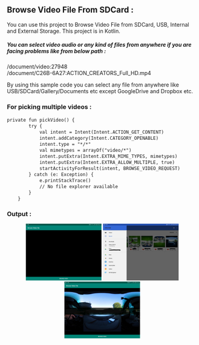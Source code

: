 ## Browse Video File From SDCard :
You can use this project to Browse Video File from SDCard, USB, Internal and External Storage.
This project is in Kotlin.

##### You can select video audio or any kind of files from anywhere if you are facing problems like from below path :
/document/video:27948 <br>
/document/C26B-6A27:ACTION_CREATORS_Full_HD.mp4

By using this sample code you can select any file from anywhere like USB/SDCard/Gallery/Documents etc except GoogleDrive and Dropbox etc.

### For picking multiple videos :
```
private fun pickVideo() {
        try {
            val intent = Intent(Intent.ACTION_GET_CONTENT)
            intent.addCategory(Intent.CATEGORY_OPENABLE)
            intent.type = "*/*"
            val mimetypes = arrayOf("video/*")
            intent.putExtra(Intent.EXTRA_MIME_TYPES, mimetypes)
            intent.putExtra(Intent.EXTRA_ALLOW_MULTIPLE, true)
            startActivityForResult(intent, BROWSE_VIDEO_REQUEST)
        } catch (e: Exception) {
            e.printStackTrace()
            // No file explorer available
        }
    }
```

### Output :

<p align="center">
  <img src="https://github.com/SWAPDROiD/BrowseVideoFileFromSDCard/blob/master/Images/First.jpg" width="200">
<img src="https://github.com/SWAPDROiD/BrowseVideoFileFromSDCard/blob/master/Images/Second.jpg" width="200">
<img src="https://github.com/SWAPDROiD/BrowseVideoFileFromSDCard/blob/master/Images/Third.jpg" width="200">
</p>
